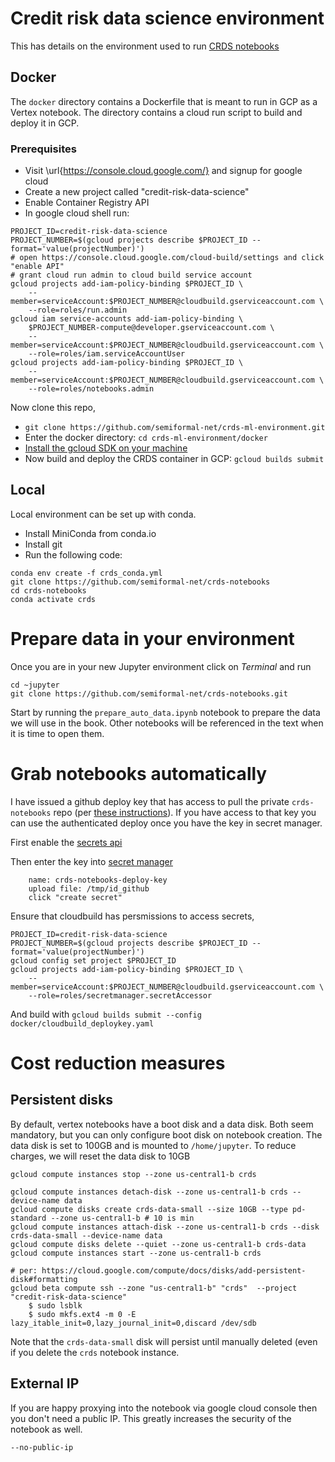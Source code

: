 # Credit risk data science environment

This has details on the environment used to run [CRDS notebooks](https://github.com/semiformal-net/crds-notebooks)

## Docker

The `docker` directory contains a Dockerfile that is meant to run in GCP as a Vertex notebook. The directory contains a cloud run script to build and deploy it in GCP.

### Prerequisites

- Visit \url{https://console.cloud.google.com/} and signup for google cloud
- Create a new project called "credit-risk-data-science"
- Enable Container Registry API
- In google cloud shell run:

```
PROJECT_ID=credit-risk-data-science
PROJECT_NUMBER=$(gcloud projects describe $PROJECT_ID --format='value(projectNumber)')
# open https://console.cloud.google.com/cloud-build/settings and click "enable API"
# grant cloud run admin to cloud build service account
gcloud projects add-iam-policy-binding $PROJECT_ID \
    --member=serviceAccount:$PROJECT_NUMBER@cloudbuild.gserviceaccount.com \
    --role=roles/run.admin
gcloud iam service-accounts add-iam-policy-binding \
    $PROJECT_NUMBER-compute@developer.gserviceaccount.com \
    --member=serviceAccount:$PROJECT_NUMBER@cloudbuild.gserviceaccount.com \
    --role=roles/iam.serviceAccountUser
gcloud projects add-iam-policy-binding $PROJECT_ID \
    --member=serviceAccount:$PROJECT_NUMBER@cloudbuild.gserviceaccount.com \
    --role=roles/notebooks.admin
```

Now clone this repo,
- `git clone https://github.com/semiformal-net/crds-ml-environment.git`
- Enter the docker directory: `cd crds-ml-environment/docker`
- [Install the gcloud SDK on your machine](https://cloud.google.com/sdk/docs/install)
- Now build and deploy the CRDS container in GCP: `gcloud builds submit`

## Local

Local environment can be set up with conda.

- Install MiniConda from conda.io
- Install git
- Run the following code:
```
conda env create -f crds_conda.yml
git clone https://github.com/semiformal-net/crds-notebooks
cd crds-notebooks
conda activate crds
```
# Prepare data in your environment

Once you are in your new Jupyter environment click on *Terminal* and run

```
cd ~jupyter
git clone https://github.com/semiformal-net/crds-notebooks.git
```

Start by running the `prepare_auto_data.ipynb` notebook to prepare the data we will use in the book. Other notebooks will be referenced in the text when it is time to open them.

# Grab notebooks automatically

I have issued a github deploy key that has access to pull the private `crds-notebooks` repo (per [these instructions](https://cloud.google.com/build/docs/access-github-from-build)). If you have access to that key you can use the authenticated deploy once you have the key in secret manager.

First enable the [secrets api](https://console.cloud.google.com/flows/enableapi?apiid=secretmanager.googleapis.com,cloudbuild.googleapis.com&_ga=2.62677420.1826820591.1636573492-1369367446.1630458144)

Then enter the key into [secret manager](https://console.cloud.google.com/security/secret-manager?referrer=search&project=credit-risk-data-science)

```
    name: crds-notebooks-deploy-key
    upload file: /tmp/id_github
    click "create secret"
```

Ensure that cloudbuild has persmissions to access secrets,

```
PROJECT_ID=credit-risk-data-science
PROJECT_NUMBER=$(gcloud projects describe $PROJECT_ID --format='value(projectNumber)')
gcloud config set project $PROJECT_ID
gcloud projects add-iam-policy-binding $PROJECT_ID \
    --member=serviceAccount:$PROJECT_NUMBER@cloudbuild.gserviceaccount.com \
    --role=roles/secretmanager.secretAccessor
```

And build with `gcloud builds submit --config docker/cloudbuild_deploykey.yaml`

# Cost reduction measures

## Persistent disks

By default, vertex notebooks have a boot disk and a data disk. Both seem mandatory, but you can only configure boot disk on notebook creation. The data disk is set to 100GB and is mounted to `/home/jupyter`. To reduce charges, we will reset the data disk to 10GB

```
gcloud compute instances stop --zone us-central1-b crds

gcloud compute instances detach-disk --zone us-central1-b crds --device-name data
gcloud compute disks create crds-data-small --size 10GB --type pd-standard --zone us-central1-b # 10 is min
gcloud compute instances attach-disk --zone us-central1-b crds --disk crds-data-small --device-name data
gcloud compute disks delete --quiet --zone us-central1-b crds-data
gcloud compute instances start --zone us-central1-b crds

# per: https://cloud.google.com/compute/docs/disks/add-persistent-disk#formatting
gcloud beta compute ssh --zone "us-central1-b" "crds"  --project "credit-risk-data-science"
    $ sudo lsblk
    $ sudo mkfs.ext4 -m 0 -E lazy_itable_init=0,lazy_journal_init=0,discard /dev/sdb
```

Note that the `crds-data-small` disk will persist until manually deleted (even if you delete the `crds` notebook instance.

## External IP

If you are happy proxying into the notebook via google cloud console then you don't need a public IP. This greatly increases the security of the notebook as well.

```
--no-public-ip
```
